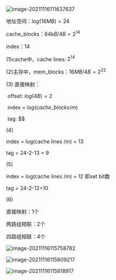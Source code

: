 ![image-20211116111637637](作业quiz4.assets/image-20211116111637637.png)

地址空间：$log(16MB) = 24$

cache_blocks：$64kB/4B = 2^{14}$

index：14



(1)cache中，cache lines: $2^{14}$

(2)主存中，mem_blocks：$16MB/4B=2^{22}$

(3) 直接映射：

​	offset: $log(4B)=2$

​	index = $log(cache\_blocks /m)$

​	tag:  $$

(4) 

index = log(cache lines /m) = 13

tag = 24-2-13 = 9

(5)

index = log(cache lines /m) = 12 即set bit数

tag = 24-2-12=10

(6)

直接映射：1个

两路组相联：2个

四路组相联：4个

![image-20211116115758782](作业quiz4.assets/image-20211116115758782.png)

![image-20211116115809217](作业quiz4.assets/image-20211116115809217.png)

![image-20211116115818917](作业quiz4.assets/image-20211116115818917.png)